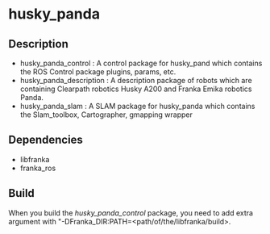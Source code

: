 # husky_panda
## Description
- husky_panda_control : A control package for husky_pand which contains the ROS Control package plugins, params, etc.
- husky_panda_description : A description package of robots which are containing Clearpath robotics Husky A200 and Franka Emika robotics Panda.
- husky_panda_slam : A SLAM package for husky_panda which contains the Slam_toolbox, Cartographer, gmapping wrapper

## Dependencies
- libfranka
- franka_ros

## Build
When you build the *husky_panda_control* package, you need to add extra argument with "-DFranka_DIR:PATH=<path/of/the/libfranka/build>.